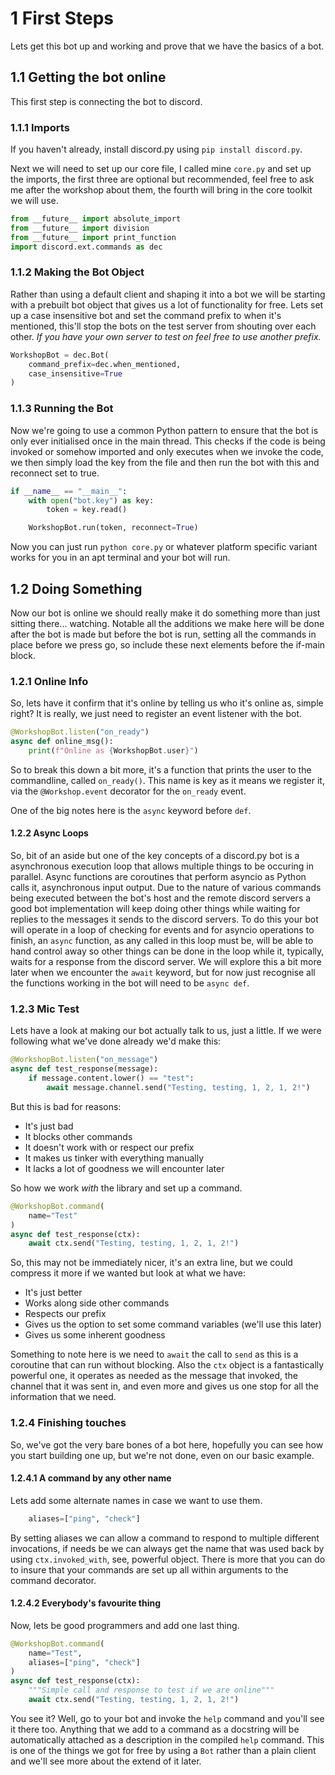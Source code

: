 # 1 First Steps

Lets get this bot up and working and prove that we have the basics of a bot.

## 1.1 Getting the bot online

This first step is connecting the bot to discord.

### 1.1.1 Imports

If you haven't already, install discord.py using `pip install discord.py`.

Next we will need to set up our core file, I called mine `core.py` and set up the imports, the first three are optional but recommended, feel free to ask me after the workshop about them, the fourth will bring in the core toolkit we will use. 

```Python
from __future__ import absolute_import
from __future__ import division
from __future__ import print_function
import discord.ext.commands as dec
```

### 1.1.2 Making the Bot Object

Rather than using a default client and shaping it into a bot we will be starting with a prebuilt bot object that gives us a lot of functionality for free. 
Lets set up a case insensitive bot and set the command prefix to when it's mentioned, this'll stop the bots on the test server from shouting over each other. 
*If you have your own server to test on feel free to use another prefix.*

```Python
WorkshopBot = dec.Bot(
    command_prefix=dec.when_mentioned,
    case_insensitive=True
)
```

### 1.1.3 Running the Bot

Now we're going to use a common Python pattern to ensure that the bot is only ever initialised once in the main thread. 
This checks if the code is being invoked or somehow imported and only executes when we invoke the code, we then simply load the key from the file and then run the bot with this and reconnect set to true. 

```Python
if __name__ == "__main__":
    with open("bot.key") as key:
        token = key.read()

    WorkshopBot.run(token, reconnect=True)
```

Now you can just run `python core.py` or whatever platform specific variant works for you in an apt terminal and your bot will run. 

## 1.2 Doing Something

Now our bot is online we should really make it do something more than just sitting there... watching.
Notable all the additions we make here will be done after the bot is made but before the bot is run, setting all the commands in place before we press go, so include these next elements before the if-main block.

### 1.2.1 Online Info

So, lets have it confirm that it's online by telling us who it's online as, simple right?
It is really, we just need to register an event listener with the bot. 
```Python
@WorkshopBot.listen("on_ready")
async def online_msg():
    print(f"Online as {WorkshopBot.user}")
```
So to break this down a bit more, it's a function that prints the user to the commandline, called `on_ready()`.
This name is key as it means we register it, via the `@Workshop.event` decorator for the `on_ready` event. 

One of the big notes here is the `async` keyword before `def`. 

#### 1.2.2 Async Loops

So, bit of an aside but one of the key concepts of a discord.py bot is a asynchronous execution loop that allows multiple things to be occuring in parallel. 
Async functions are coroutines that perform asyncio as Python calls it, asynchronous input output.
Due to the nature of various commands being executed between the bot's host and the remote discord servers a good bot implementation will keep doing other things while waiting for replies to the messages it sends to the discord servers.
To do this your bot will operate in a loop of checking for events and for asyncio operations to finish, an `async` function, as any called in this loop must be, will be able to hand control away so other things can be done in the loop while it, typically, waits for a response from the discord server. 
We will explore this a bit more later when we encounter the `await` keyword, but for now just recognise all the functions working in the bot will need to be `async def`. 

### 1.2.3 Mic Test

Lets have a look at making our bot actually talk to us, just a little. 
If we were following what we've done already we'd make this:
```Python
@WorkshopBot.listen("on_message")
async def test_response(message):
    if message.content.lower() == "test":
        await message.channel.send("Testing, testing, 1, 2, 1, 2!")
```
But this is bad for reasons:
* It's just bad
* It blocks other commands
* It doesn't work with or respect our prefix
* It makes us tinker with everything manually
* It lacks a lot of goodness we will encounter later

So how we work *with* the library and set up a command.
```Python
@WorkshopBot.command(
    name="Test"
)
async def test_response(ctx):
    await ctx.send("Testing, testing, 1, 2, 1, 2!")
```
So, this may not be immediately nicer, it's an extra line, but we could compress it more if we wanted but look at what we have:
* It's just better
* Works along side other commands
* Respects our prefix
* Gives us the option to set some command variables (we'll use this later)
* Gives us some inherent goodness

Something to note here is we need to `await` the call to `send` as this is a coroutine that can run without blocking.
Also the `ctx` object is a fantastically powerful one, it operates as needed as the message that invoked, the channel that it was sent in, and even more and gives us one stop for all the information that we need.

### 1.2.4 Finishing touches

So, we've got the very bare bones of a bot here, hopefully you can see how you start building one up, but we're not done, even on our basic example.

#### 1.2.4.1 A command by any other name
Lets add some alternate names in case we want to use them.
```Python
    aliases=["ping", "check"]
```
By setting aliases we can allow a command to respond to multiple different invocations, if needs be we can always get the name that was used back by using `ctx.invoked_with`, see, powerful object.
There is more that you can do to insure that your commands are set up all within arguments to the command decorator. 

#### 1.2.4.2 Everybody's favourite thing

Now, lets be good programmers and add one last thing. 
```Python
@WorkshopBot.command(
    name="Test",
    aliases=["ping", "check"]
)
async def test_response(ctx):
    """Simple call and response to test if we are online"""
    await ctx.send("Testing, testing, 1, 2, 1, 2!")
```
You see it? 
Well, go to your bot and invoke the `help` command and you'll see it there too. 
Anything that we add to a command as a docstring will be automatically attached as a description in the compiled `help` command.
This is one of the things we got for free by using a `Bot` rather than a plain client and we'll see more about the extend of it later.